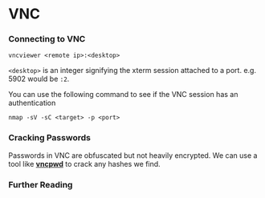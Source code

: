 # VNC

### Connecting to VNC

```
vncviewer <remote ip>:<desktop>
```

`<desktop>` is an integer signifying the xterm session attached to a port.  e.g. 5902 would be `:2`.

You can use the following command to see if the VNC session has an authentication

```
nmap -sV -sC <target> -p <port>
```

### Cracking Passwords

Passwords in VNC are obfuscated but not heavily encrypted.  We can use a tool like [**vncpwd**](https://github.com/jeroennijhof/vncpwd) to crack any hashes we find.

### Further Reading

# 



